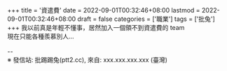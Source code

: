 +++
title = '資遣費'
date = 2022-09-01T00:32:46+08:00
lastmod = 2022-09-01T00:32:46+08:00
draft = false
categories = ['職業']
tags = ['批兔']
+++
我以前真是年輕不懂事，居然加入一個領不到資遣費的 team<br>
現在只能各種羨慕別人…<br>
<br>
--<br>
※ 發信站: 批踢踢兔(ptt2.cc), 來自: xxx.xxx.xxx.xxx (臺灣)<br>
